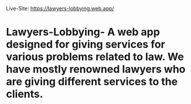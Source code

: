 Live-Site: https://lawyers-lobbying.web.app/


# Lawyers-Lobbying- A web app designed for giving services for various problems related to law. We have mostly renowned lawyers who are giving different services to the clients. 